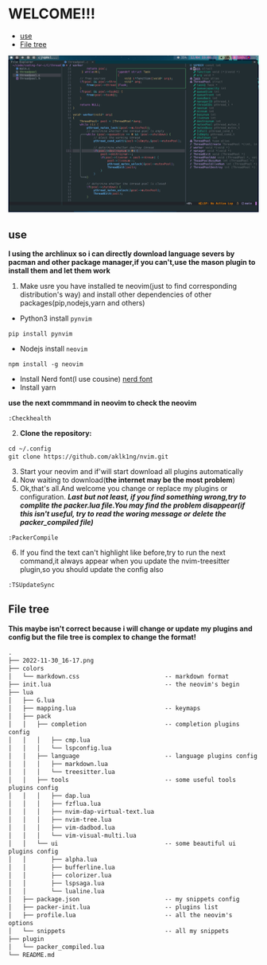 # WELCOME!!!
<!-- vim-markdown-toc GFM -->

* [use](#use)
* [File tree](#file-tree)

<!-- vim-markdown-toc -->
![screenshot](./2022-12-04_19-08.png)
## use

**I using the archlinux so i can directly download language severs by pacman and other package manager,if you can't,use the mason plugin to install them and let them work**
1. Make usre you have installed te neovim(just to find corresponding distribution's way) and install other dependencies of other packages(pip,nodejs,yarn and others)

- Python3 install `pynvim`
```plaintext
pip install pynvim
```
- Nodejs install `neovim`
```plaintext
npm install -g neovim
```
- Install Nerd font(I use cousine)
[nerd font](https://www.nerdfonts.com/font-downloads) 
- Install yarn

**use the next commmand in neovim to check the neovim** 
```plaintext
:Checkhealth
```
2. **Clone the repository:**
```plaintext
cd ~/.config
git clone https://github.com/aklk1ng/nvim.git
```
3. Start your neovim and if'will start download all plugins automatically
4. Now waiting to download(**the internet may be the most problem**)
5. Ok,that's all.And welcome you change or replace my plugins or configuration.
***Last but not least, if you find something wrong,try to complite the packer.lua file.You may find the problem disappear(if this isn't useful, try to read the woring message or delete the packer_compiled file)***
```plaintext
:PackerCompile
```
6. If you find the text can't highlight like before,try to run the next command,it always appear when you update the nvim-treesitter plugin,so you should update the config also
```plaintext
:TSUpdateSync
```
## File tree

**This maybe isn't correct because i will change or update my plugins and config but the file tree is complex to change the format!**

```dir
.
├── 2022-11-30_16-17.png
├── colors                                  
│   └── markdown.css                        -- markdown format
├── init.lua                                -- the neovim's begin
├── lua
│   ├── G.lua
│   ├── mapping.lua                         -- keymaps
│   ├── pack
│   │   ├── completion                      -- completion plugins config
│   │   │   ├── cmp.lua
│   │   │   └── lspconfig.lua
│   │   ├── language                        -- language plugins config
│   │   │   ├── markdown.lua
│   │   │   └── treesitter.lua
│   │   ├── tools                           -- some useful tools plugins config
│   │   │   ├── dap.lua
│   │   │   ├── fzflua.lua
│   │   │   ├── nvim-dap-virtual-text.lua
│   │   │   ├── nvim-tree.lua
│   │   │   ├── vim-dadbod.lua
│   │   │   └── vim-visual-multi.lua
│   │   └── ui                              -- some beautiful ui plugins config
│   │       ├── alpha.lua
│   │       ├── bufferline.lua
│   │       ├── colorizer.lua
│   │       ├── lspsaga.lua
│   │       └── lualine.lua
│   ├── package.json                        -- my snippets config
│   ├── packer-init.lua                     -- plugins list
│   ├── profile.lua                         -- all the neovim's options
│   └── snippets                            -- all my snippets
├── plugin
│   └── packer_compiled.lua
└── README.md
```
